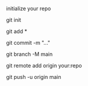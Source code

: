 initialize your repo

git init

git add *

git commit -m "..."

git branch -M main

git remote add origin your:repo

git push -u origin main